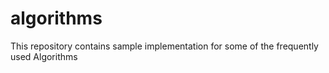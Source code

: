 # algorithms
This repository contains sample implementation for some of the frequently used Algorithms

